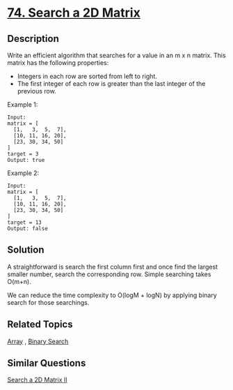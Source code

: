 # [74. Search a 2D Matrix](https://leetcode.com/problems/search-a-2d-matrix)

## Description

Write an efficient algorithm that searches for a value in an m x n matrix. This matrix has the following properties:

- Integers in each row are sorted from left to right.
- The first integer of each row is greater than the last integer of the previous row.

Example 1:

```
Input:
matrix = [
  [1,   3,  5,  7],
  [10, 11, 16, 20],
  [23, 30, 34, 50]
]
target = 3
Output: true
```

Example 2:

```
Input:
matrix = [
  [1,   3,  5,  7],
  [10, 11, 16, 20],
  [23, 30, 34, 50]
]
target = 13
Output: false
```

## Solution

A straightforward is search the first column first and once find the largest smaller number, search the corresponding row. Simple searching takes O(m+n).

We can reduce the time complexity to O(logM + logN) by applying binary search for those searchings.

## Related Topics

[Array](https://leetcode.com/tag/array/) , [Binary Search](https://leetcode.com/tag/binary-search/) 

## Similar Questions

[Search a 2D Matrix II](https://leetcode.com/problems/search-a-2d-matrix-ii/)
